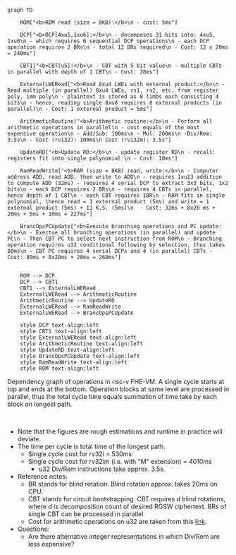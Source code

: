 ```mermaid
graph TD

    ROM["<b>ROM read (size = 8KB):</b>\n - cost: 5ms"]

    DCP["<b>DCP[4xu5,1xu6]:</b>\n - decomposes 31 bits into: 4xu5, 1xu6\n - which requires 6 sequential DCP operations\n - each DCP operation requires 2 BRs\n - total 12 BRs required\n - Cost: 12 x 20ms = 240ms"]

    CBT1["<b>CBT[u5]:</b>\n - CBT with 5 bit value\n - multiple CBTs in parallel with depth of 1 CBT\n - Cost: 20ms"]

    ExternalLWERead["<b>Read 8xu4 LWEs with external product:</b>\n - Read multiple (in parallel) 8xu4 LWEs, rs1, rs2, etc. from register poly, imm poly\n - plaintext is stored as 8 limbs each consisting 4 bits\n - hence, reading single 8xu8 requires 8 external products (in parallel)\n - Cost: 1 external product = 5ms"]

    ArithmeticRoutine["<b>Arithmetic routine:</b>\n - Perform all arithmetic operations in parallel\n - cost equals of the most expensive operation\n - Add/Sub: 100ms\n - Mul: 200ms\n -Div/Rem: 3.5s\n - Cost (rvi32): 100ms\n Cost (rvi32m): 3.5s"]

    UpdateRD["<b>Update RD:</b>\n - update register RD\n - recall: registers fit into single polynomial \n - Cost: 10ms"]

    RamReadWrite["<b>RAM (size = 8KB) read, write:</b>\n - Computer address ADD, read ADD, then write to ADD\n - requires 1xu13 addition to compute ADD (32ms) - requires 4 serial DCP to extract 3x3 bits, 1x2 bits\n - each DCP requires 2 BRs\n - requires 4 CBTs in parallel, hence depth of 1 CBT\n - each CBT requires 1BR\n - RAM fits in single polynomial, \hence read = 1 external product (5ms) and write = 1 external product (5ms) + 11 K.S. (5ms)\n  - Cost: 32ms + 8x20 ms + 20ms + 5ms + 10ms = 227ms"]

    BrancOpsPCUpdate["<b>Execute branching operations and PC update:</b>\n - Exectue all branching operations (in parallel) and update PC\n - Then CBT PC to select next instruction from ROM\n - Branching operation requires u32 conditional following by selection, thus takes 80ms\n - CBT PC requires 4 serial DCPs and 4 (in parallel) CBTs - Cost: 80ms + 8x20ms + 20ms = 260ms"]


    ROM --> DCP
    DCP --> CBT1
    CBT1 --> ExternalLWERead
    ExternalLWERead --> ArithmeticRoutine
    ArithmeticRoutine --> UpdateRD
    ExternalLWERead --> RamReadWrite
    ExternalLWERead --> BrancOpsPCUpdate

    style DCP text-align:left
    style CBT1 text-align:left
    style ExternalLWERead text-align:left
    style ArithmeticRoutine text-align:left
    style UpdateRD text-align:left
    style BrancOpsPCUpdate text-align:left
    style RamReadWrite text-align:left
    style ROM text-align:left
```

Dependency graph of operations in risc-v FHE-VM. A single cycle starts at top and ends at the bottom. Operation blocks at same level are processed in parallel, thus the total cycle time equals summation of time take by each block on longest path.

<br>

-   Note that the figures are rough estimations and runtime in practice will deviate.
-   The time per cycle is total time of the longest path.
    -   Single cycle cost for rv32i = 530ms
    -   Single cycle cost for rv32im (i.e. with "M" extension) = 4010ms
        -   u32 Div/Rem instructions take approx. 3.5s.
-   Reference notes:
    -   BR stands for blind rotation. Blind rotation approx. takes 20ms on CPU.
    -   CBT stands for circuit bootstrapping. CBT requires $d$ blind rotations, where $d$ is decomposition count of desired RGSW ciphertext. BRs of single CBT can be processed in parallel
    -   Cost for arithmetic operations on u32 are taken from this [link](https://docs.zama.ai/tfhe-rs/get-started/benchmarks).
-   Questions:
    -   Are there alternative integer representations in which Div/Rem are less expensive?
